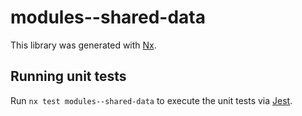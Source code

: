 # modules--shared-data

This library was generated with [Nx](https://nx.dev).

## Running unit tests

Run `nx test modules--shared-data` to execute the unit tests via [Jest](https://jestjs.io).

